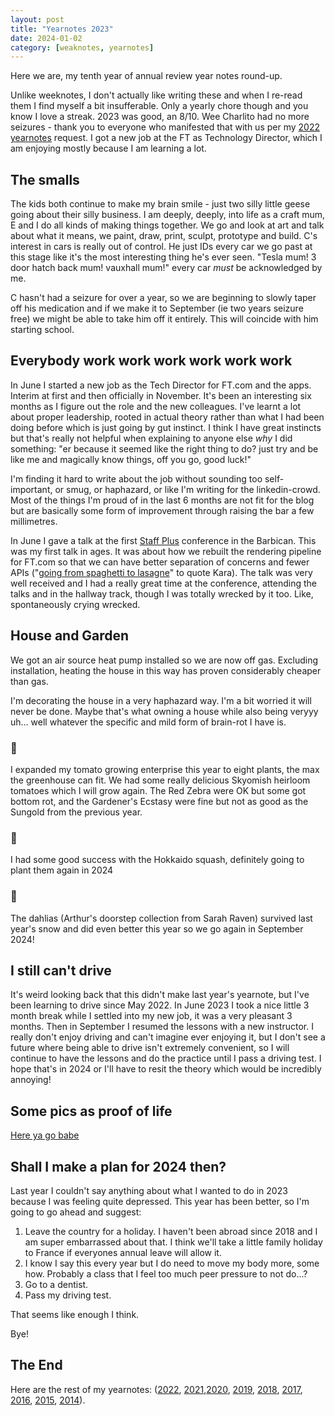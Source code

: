 ```yaml
---
layout: post
title: "Yearnotes 2023"
date: 2024-01-02
category: [weaknotes, yearnotes]
---
```

Here we are, my tenth year of annual review year notes round-up.

Unlike weeknotes, I don't actually like writing these and when I re-read them I find myself a bit insufferable. Only a yearly chore though and you know I love a streak. 2023 was good, an 8/10. Wee Charlito had no more seizures - thank you to everyone who manifested that with us per my [2022 yearnotes](https://alicebartlett.co.uk/blog/yearnotes-2022) request. I got a new job at the FT as Technology Director, which I am enjoying mostly because I am learning a lot.

## The smalls

The kids both continue to make my brain smile - just two silly little geese going about their silly business. I am deeply, deeply, into life as a craft mum, E and I do all kinds of making things together. We go and look at art and talk about what it means, we paint, draw, print, sculpt, prototype and build. C's interest in cars is really out of control. He just IDs every car we go past at this stage like it's the most interesting thing he's ever seen. "Tesla mum! 3 door hatch back mum! vauxhall mum!" every car _must_ be acknowledged by me.

C hasn't had a seizure for over a year, so we are beginning to slowly taper off his medication and if we make it to September (ie two years seizure free) we might be able to take him off it entirely. This will coincide with him starting school.

## Everybody work work work work work work

In June I started a new job as the Tech Director for FT.com and the apps. Interim at first and then officially in November. It's been an interesting six months as I figure out the role and the new colleagues. I've learnt a lot about proper leadership, rooted in actual theory rather than what I had been doing before which is just going by gut instinct. I think I have great instincts but that's really not helpful when explaining to anyone else _why_ I did something: "er because it seemed like the right thing to do? just try and be like me and magically know things, off you go, good luck!"

I'm finding it hard to write about the job without sounding too self-important, or smug, or haphazard, or like I'm writing for the linkedin-crowd. Most of the things I'm proud of in the last 6 months are not fit for the blog but are basically some form of improvement through raising the bar a few millimetres.

In June I gave a talk at the first [Staff Plus](https://leaddev.com/staffplus-london) conference in the Barbican. This was my first talk in ages. It was about how we rebuilt the rendering pipeline for FT.com so that we can have better separation of concerns and fewer APIs ("[going from spaghetti to lasagne](https://medium.com/ft-product-technology/unspaghettiing-ft-coms-content-pipeline-be1421a434cb)" to quote Kara). The talk was very well received and I had a really great time at the conference, attending the talks and in the hallway track, though I was totally wrecked by it too. Like, spontaneously crying wrecked.

## House and Garden

We got an air source heat pump installed so we are now off gas. Excluding installation, heating the house in this way has proven considerably cheaper than gas.

I'm decorating the house in a very haphazard way. I'm a bit worried it will never be done. Maybe that's what owning a house while also being veryyy uh... well whatever the specific and mild form of brain-rot I have is.

### 🍅

I expanded my tomato growing enterprise this year to eight plants, the max the greenhouse can fit. We had some really delicious Skyomish heirloom tomatoes which I will grow again. The Red Zebra were OK but some got bottom rot, and the Gardener's Ecstasy were fine but not as good as the Sungold from the previous year.

### 🎃

I had some good success with the Hokkaido squash, definitely going to plant them again in 2024

### 💐

The dahlias (Arthur's doorstep collection from Sarah Raven) survived last year's snow and did even better this year so we go again in September 2024!


## I still can't drive

It's weird looking back that this didn't make last year's yearnote, but I've been learning to drive since May 2022. In June 2023 I took a nice little 3 month break while I settled into my new job, it was a very pleasant 3 months. Then in September I resumed the lessons with a new instructor. I really don't enjoy driving and can't imagine ever enjoying it, but I don't see a future where being able to drive isn't extremely convenient, so I will continue to have the lessons and do the practice until I pass a driving test. I hope that's in 2024 or I'll have to resit the theory which would be incredibly annoying!

## Some pics as proof of life

[Here ya go babe](https://photos.google.com/share/AF1QipPL2WqYDEnv6Eiw7gWd1T_1jCrbtzWbHTd3ISYw4t6lMrxPi35AUBjiLbL0STZ2HQ?key=Nnh5amZVNEU1NDJQRWxCNkpjRG5Gd3hTeFRKNjBB)

## Shall I make a plan for 2024 then?

Last year I couldn't say anything about what I wanted to do in 2023 because I was feeling quite depressed. This year has been better, so I'm going to go ahead and suggest:

1. Leave the country for a holiday. I haven't been abroad since 2018 and I am super embarrassed about that. I think we'll take a little family holiday to France if everyones annual leave will allow it.
2. I know I say this every year but I do need to move my body more, some how. Probably a class that I feel too much peer pressure to not do...?
3. Go to a dentist.
4. Pass my driving test.

That seems like enough I think.

Bye!


## The End

Here are the rest of my yearnotes: ([2022](/blog/yearnotes-2023), [2021](/blog/yearnotes-2021),[2020](/blog/yearnotes-2020), [2019](/blog/yearnotes-2019), [2018](/blog/yearnotes-2018), [2017](/blog/yearnotes-2017), [2016](/blog/yearnotes-2016), [2015](/blog/yearnotes-2015), [2014](/blog/yearnotes-2014)).
